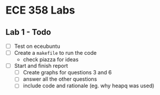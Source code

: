 # ECE 358 Labs
## Lab 1 - Todo
- [ ] Test on eceubuntu
- [ ] Create a `makefile` to run the code
    - check piazza for ideas
- [ ] Start and finish report
    - [ ] Create graphs for questions 3 and 6
    - [ ] answer all the other questions
    - [ ] include code and rationale (eg. why heapq was used)
